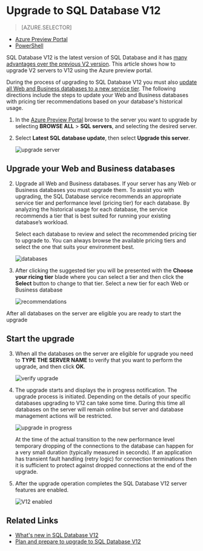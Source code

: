 <properties 
	pageTitle="Upgrade to SQL Database V12" 
	description="Explains how to upgrade to Azure SQL Database V12, from an earlier version of Azure SQL Database." 
	services="sql-database" 
	documentationCenter="" 
	authors="stevestein" 
	manager="jeffreyg" 
	editor=""/>

<tags 
	ms.service="sql-database" 
	ms.devlang="na" 
	ms.topic="article" 
	ms.tgt_pltfrm="na" 
	ms.workload="data-management" 
	ms.date="09/30/2015" 
	ms.author="sstein"/>


# Upgrade to SQL Database V12


> [AZURE.SELECTOR]
- [Azure Preview Portal](sql-database-v12-upgrade.md)
- [PowerShell](sql-database-upgrade-server.md)


SQL Database V12 is the latest version of SQL Database and it has [many advantages over the previous V2 version](sql-database-v12-whats-new.md). This article shows how to upgrade V2 servers to V12 using the Azure preview portal. 

During the process of upgrading to SQL Database V12 you must also [update all Web and Business databases to a new service tier](sql-database-upgrade-new-service-tiers.md). The following directions include the steps to update your Web and Business databases with pricing tier recommendations based on your database's historical usage. 



1. In the [Azure Preview Portal](http://portal.azure.com/) browse to the server you want to upgrade by selecting **BROWSE ALL** > **SQL servers**, and selecting the desired server.
2. Select **Latest SQL database update**, then select **Upgrade this server**.

      ![upgrade server][1]

## Upgrade your Web and Business databases

2. Upgrade all Web and Business databases. If your server has any Web or Business databases you must upgrade them. To assist you with upgrading, the SQL Database service recommends an appropriate service tier and performance level (pricing tier) for each database. By analyzing the historical usage for each database, the service recommends a tier that is best suited for running your existing database’s workload. 
    
    Select each database to review and select the recommended pricing tier to upgrade to. You can always browse the available pricing tiers and select the one that suits your environment best.

     ![databases][2]



7. After clicking the suggested tier you will be presented with the **Choose your ricing tier** blade where you can select a tier and then click the **Select** button to change to that tier. Select a new tier for each Web or Business database

    ![recommendations][6]


After all databases on the server are eligible you are ready to start the upgrade

## Start the upgrade

3. When all the databases on the server are eligible for upgrade you need to **TYPE THE SERVER NAME** to verify that you want to perform the upgrade, and then click **OK**. 

    ![verify upgrade][3]


4. The upgrade starts and displays the in progress notification. The upgrade process is initiated. Depending on the details of your specific databases upgrading to V12 can take some time. During this time all databases on the server will remain online but server and database management actions will be restricted.

    ![upgrade in progress][4]

    At the time of the actual transition to the new performance level temporary dropping of the connections to the database can happen for a very small duration (typically measured in seconds). If an application has transient fault handling (retry logic) for connection terminations then it is sufficient to protect against dropped connections at the end of the upgrade. 

5. After the upgrade operation completes the SQL Database V12 server features are enabled.

    ![V12 enabled][5]  


## Related Links

- [What's new in SQL Database V12](sql-database-v12-whats-new.md)
- [Plan and prepare to upgrade to SQL Database V12](sql-database-v12-plan-prepare-upgrade.md)


<!--Image references-->
[1]: ./media/sql-database-v12-upgrade/latest-sql-database-update.png
[2]: ./media/sql-database-v12-upgrade/upgrade-server2.png
[3]: ./media/sql-database-v12-upgrade/upgrade-server3.png
[4]: ./media/sql-database-v12-upgrade/online-during-upgrade.png
[5]: ./media/sql-database-v12-upgrade/enabled.png
[6]: ./media/sql-database-v12-upgrade/recommendations.png





